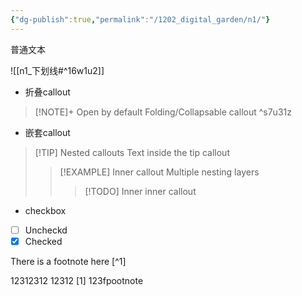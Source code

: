 ```yaml
---
{"dg-publish":true,"permalink":"/1202_digital_garden/n1/"}
---
```




普通文本

![[n1_下划线#^16w1u2]]


- 折叠callout
> [!NOTE]+ Open by default
> Folding/Collapsable callout ^s7u31z

- 嵌套callout
> [!TIP] Nested callouts
> Text inside the tip callout
> > [!EXAMPLE] Inner callout
> > Multiple nesting layers
> > > [!TODO] Inner inner callout

- checkbox
- [ ] Uncheckd 
- [x] Checked

There is a footnote here [^1]

12312312
12312
[1] 123fpootnote